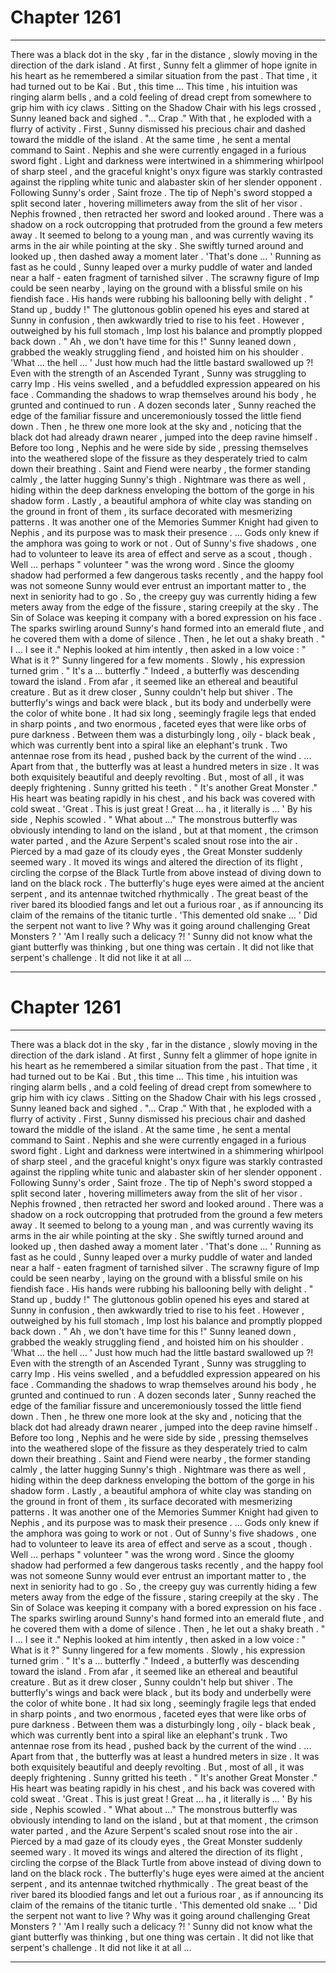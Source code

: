 
# Chapter 1261


---

There was a black dot in the sky , far in the distance , slowly moving in the direction of the dark island . At first , Sunny felt a glimmer of hope ignite in his heart as he remembered a similar situation from the past .
That time , it had turned out to be Kai .
But , this time ...
This time , his intuition was ringing alarm bells , and a cold feeling of dread crept from somewhere to grip him with icy claws .
Sitting on the Shadow Chair with his legs crossed , Sunny leaned back and sighed .
"... Crap ."
With that , he exploded with a flurry of activity .
First , Sunny dismissed his precious chair and dashed toward the middle of the island . At the same time , he sent a mental command to Saint .
Nephis and she were currently engaged in a furious sword fight . Light and darkness were intertwined in a shimmering whirlpool of sharp steel , and the graceful knight's onyx figure was starkly contrasted against the rippling white tunic and alabaster skin of her slender opponent .
Following Sunny's order , Saint froze . The tip of Neph's sword stopped a split second later , hovering millimeters away from the slit of her visor .
Nephis frowned , then retracted her sword and looked around .
There was a shadow on a rock outcropping that protruded from the ground a few meters away . It seemed to belong to a young man , and was currently waving its arms in the air while pointing at the sky .
She swiftly turned around and looked up , then dashed away a moment later .
'That's done ... '
Running as fast as he could , Sunny leaped over a murky puddle of water and landed near a half - eaten fragment of tarnished silver . The scrawny figure of Imp could be seen nearby , laying on the ground with a blissful smile on his fiendish face . His hands were rubbing his ballooning belly with delight .
" Stand up , buddy !"
The gluttonous goblin opened his eyes and stared at Sunny in confusion , then awkwardly tried to rise to his feet . However , outweighed by his full stomach , Imp lost his balance and promptly plopped back down .
" Ah , we don't have time for this !"
Sunny leaned down , grabbed the weakly struggling fiend , and hoisted him on his shoulder .
'What ... the hell ... '
Just how much had the little bastard swallowed up ?!
Even with the strength of an Ascended Tyrant , Sunny was struggling to carry Imp . His veins swelled , and a befuddled expression appeared on his face . Commanding the shadows to wrap themselves around his body , he grunted and continued to run .
A dozen seconds later , Sunny reached the edge of the familiar fissure and unceremoniously tossed the little fiend down . Then , he threw one more look at the sky and , noticing that the black dot had already drawn nearer , jumped into the deep ravine himself .
Before too long , Nephis and he were side by side , pressing themselves into the weathered slope of the fissure as they desperately tried to calm down their breathing . Saint and Fiend were nearby , the former standing calmly , the latter hugging Sunny's thigh .
Nightmare was there as well , hiding within the deep darkness enveloping the bottom of the gorge in his shadow form .
Lastly , a beautiful amphora of white clay was standing on the ground in front of them , its surface decorated with mesmerizing patterns . It was another one of the Memories Summer Knight had given to Nephis , and its purpose was to mask their presence .
... Gods only knew if the amphora was going to work or not .
Out of Sunny's five shadows , one had to volunteer to leave its area of effect and serve as a scout , though .
Well ... perhaps " volunteer " was the wrong word .
Since the gloomy shadow had performed a few dangerous tasks recently , and the happy fool was not someone Sunny would ever entrust an important matter to , the next in seniority had to go . So , the creepy guy was currently hiding a few meters away from the edge of the fissure , staring creepily at the sky .
The Sin of Solace was keeping it company with a bored expression on his face .
The sparks swirling around Sunny's hand formed into an emerald flute , and he covered them with a dome of silence . Then , he let out a shaky breath .
" I ... I see it ."
Nephis looked at him intently , then asked in a low voice :
" What is it ?"
Sunny lingered for a few moments .
Slowly , his expression turned grim .
" It's a ... butterfly ."
Indeed , a butterfly was descending toward the island . From afar , it seemed like an ethereal and beautiful creature . But as it drew closer , Sunny couldn't help but shiver .
The butterfly's wings and back were black , but its body and underbelly were the color of white bone . It had six long , seemingly fragile legs that ended in sharp points , and two enormous , faceted eyes that were like orbs of pure darkness . Between them was a disturbingly long , oily - black beak , which was currently bent into a spiral like an elephant's trunk . Two antennae rose from its head , pushed back by the current of the wind .
... Apart from that , the butterfly was at least a hundred meters in size .
It was both exquisitely beautiful and deeply revolting . But , most of all , it was deeply frightening .
Sunny gritted his teeth .
" It's another Great Monster ."
His heart was beating rapidly in his chest , and his back was covered with cold sweat .
'Great . This is just great ! Great ... ha , it literally is ... '
By his side , Nephis scowled .
" What about ..."
The monstrous butterfly was obviously intending to land on the island , but at that moment , the crimson water parted , and the Azure Serpent's scaled snout rose into the air . Pierced by a mad gaze of its cloudy eyes , the Great Monster suddenly seemed wary .
It moved its wings and altered the direction of its flight , circling the corpse of the Black Turtle from above instead of diving down to land on the black rock . The butterfly's huge eyes were aimed at the ancient serpent , and its antennae twitched rhythmically .
The great beast of the river bared its bloodied fangs and let out a furious roar , as if announcing its claim of the remains of the titanic turtle .
'This demented old snake ... '
Did the serpent not want to live ? Why was it going around challenging Great Monsters ? '
'Am I really such a delicacy ?! '
Sunny did not know what the giant butterfly was thinking , but one thing was certain .
It did not like that serpent's challenge . It did not like it at all ...

---


# Chapter 1261


---

There was a black dot in the sky , far in the distance , slowly moving in the direction of the dark island . At first , Sunny felt a glimmer of hope ignite in his heart as he remembered a similar situation from the past .
That time , it had turned out to be Kai .
But , this time ...
This time , his intuition was ringing alarm bells , and a cold feeling of dread crept from somewhere to grip him with icy claws .
Sitting on the Shadow Chair with his legs crossed , Sunny leaned back and sighed .
"... Crap ."
With that , he exploded with a flurry of activity .
First , Sunny dismissed his precious chair and dashed toward the middle of the island . At the same time , he sent a mental command to Saint .
Nephis and she were currently engaged in a furious sword fight . Light and darkness were intertwined in a shimmering whirlpool of sharp steel , and the graceful knight's onyx figure was starkly contrasted against the rippling white tunic and alabaster skin of her slender opponent .
Following Sunny's order , Saint froze . The tip of Neph's sword stopped a split second later , hovering millimeters away from the slit of her visor .
Nephis frowned , then retracted her sword and looked around .
There was a shadow on a rock outcropping that protruded from the ground a few meters away . It seemed to belong to a young man , and was currently waving its arms in the air while pointing at the sky .
She swiftly turned around and looked up , then dashed away a moment later .
'That's done ... '
Running as fast as he could , Sunny leaped over a murky puddle of water and landed near a half - eaten fragment of tarnished silver . The scrawny figure of Imp could be seen nearby , laying on the ground with a blissful smile on his fiendish face . His hands were rubbing his ballooning belly with delight .
" Stand up , buddy !"
The gluttonous goblin opened his eyes and stared at Sunny in confusion , then awkwardly tried to rise to his feet . However , outweighed by his full stomach , Imp lost his balance and promptly plopped back down .
" Ah , we don't have time for this !"
Sunny leaned down , grabbed the weakly struggling fiend , and hoisted him on his shoulder .
'What ... the hell ... '
Just how much had the little bastard swallowed up ?!
Even with the strength of an Ascended Tyrant , Sunny was struggling to carry Imp . His veins swelled , and a befuddled expression appeared on his face . Commanding the shadows to wrap themselves around his body , he grunted and continued to run .
A dozen seconds later , Sunny reached the edge of the familiar fissure and unceremoniously tossed the little fiend down . Then , he threw one more look at the sky and , noticing that the black dot had already drawn nearer , jumped into the deep ravine himself .
Before too long , Nephis and he were side by side , pressing themselves into the weathered slope of the fissure as they desperately tried to calm down their breathing . Saint and Fiend were nearby , the former standing calmly , the latter hugging Sunny's thigh .
Nightmare was there as well , hiding within the deep darkness enveloping the bottom of the gorge in his shadow form .
Lastly , a beautiful amphora of white clay was standing on the ground in front of them , its surface decorated with mesmerizing patterns . It was another one of the Memories Summer Knight had given to Nephis , and its purpose was to mask their presence .
... Gods only knew if the amphora was going to work or not .
Out of Sunny's five shadows , one had to volunteer to leave its area of effect and serve as a scout , though .
Well ... perhaps " volunteer " was the wrong word .
Since the gloomy shadow had performed a few dangerous tasks recently , and the happy fool was not someone Sunny would ever entrust an important matter to , the next in seniority had to go . So , the creepy guy was currently hiding a few meters away from the edge of the fissure , staring creepily at the sky .
The Sin of Solace was keeping it company with a bored expression on his face .
The sparks swirling around Sunny's hand formed into an emerald flute , and he covered them with a dome of silence . Then , he let out a shaky breath .
" I ... I see it ."
Nephis looked at him intently , then asked in a low voice :
" What is it ?"
Sunny lingered for a few moments .
Slowly , his expression turned grim .
" It's a ... butterfly ."
Indeed , a butterfly was descending toward the island . From afar , it seemed like an ethereal and beautiful creature . But as it drew closer , Sunny couldn't help but shiver .
The butterfly's wings and back were black , but its body and underbelly were the color of white bone . It had six long , seemingly fragile legs that ended in sharp points , and two enormous , faceted eyes that were like orbs of pure darkness . Between them was a disturbingly long , oily - black beak , which was currently bent into a spiral like an elephant's trunk . Two antennae rose from its head , pushed back by the current of the wind .
... Apart from that , the butterfly was at least a hundred meters in size .
It was both exquisitely beautiful and deeply revolting . But , most of all , it was deeply frightening .
Sunny gritted his teeth .
" It's another Great Monster ."
His heart was beating rapidly in his chest , and his back was covered with cold sweat .
'Great . This is just great ! Great ... ha , it literally is ... '
By his side , Nephis scowled .
" What about ..."
The monstrous butterfly was obviously intending to land on the island , but at that moment , the crimson water parted , and the Azure Serpent's scaled snout rose into the air . Pierced by a mad gaze of its cloudy eyes , the Great Monster suddenly seemed wary .
It moved its wings and altered the direction of its flight , circling the corpse of the Black Turtle from above instead of diving down to land on the black rock . The butterfly's huge eyes were aimed at the ancient serpent , and its antennae twitched rhythmically .
The great beast of the river bared its bloodied fangs and let out a furious roar , as if announcing its claim of the remains of the titanic turtle .
'This demented old snake ... '
Did the serpent not want to live ? Why was it going around challenging Great Monsters ? '
'Am I really such a delicacy ?! '
Sunny did not know what the giant butterfly was thinking , but one thing was certain .
It did not like that serpent's challenge . It did not like it at all ...

---


